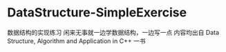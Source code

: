# DataStructure-SimpleExercise

数据结构的实现练习
闲来无事就一边学数据结构，一边写一点
内容均出自 Data Structure, Algorithm and Application in C++ 一书
